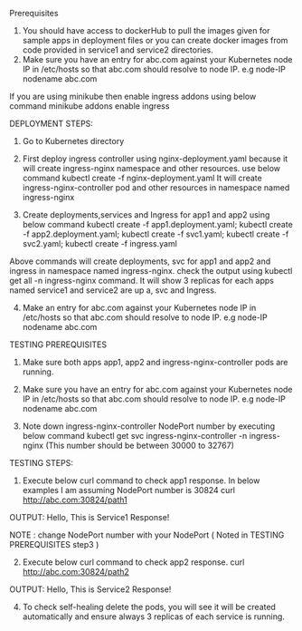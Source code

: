 Prerequisites 

1. You should have access to dockerHub to pull the images given for sample apps in deployment files or you can create docker images from code provided in service1 and service2 directories.
 2. Make sure you have an entry for abc.com against your Kubernetes node IP in /etc/hosts so that abc.com should resolve to node IP.
 e.g node-IP    nodename    abc.com

If you are using minikube then enable ingress addons using below command
minikube addons enable ingress

DEPLOYMENT STEPS: 
1. Go to Kubernetes directory

2. First deploy ingress controller using nginx-deployment.yaml because it will create ingress-nginx namespace and other resources. use below command 
kubectl create -f nginx-deployment.yaml
It will create ingress-nginx-controller pod and other resources in namespace named ingress-nginx

3. Create deployments,services and Ingress for app1 and app2 using below command
kubectl create -f app1.deployment.yaml; kubectl create -f app2.deployment.yaml; kubectl create -f svc1.yaml; kubectl create -f svc2.yaml; kubectl create -f ingress.yaml

Above commands will create deployments, svc for app1 and app2 and ingress in namespace named ingress-nginx.
check the output using kubectl get all -n ingress-nginx command. It will show 3 replicas for each apps named service1 and service2 are up a, svc and Ingress.

4. Make an entry for abc.com against your Kubernetes node IP in /etc/hosts so that abc.com should resolve to node IP.
 e.g node-IP    nodename    abc.com

TESTING PREREQUISITES 

1. Make sure both apps app1, app2 and ingress-nginx-controller pods are running.

2. Make sure you have an entry for abc.com against your Kubernetes node IP in /etc/hosts so that abc.com should resolve to node IP.
 e.g node-IP    nodename    abc.com
  
3. Note down ingress-nginx-controller NodePort number by executing below command
   kubectl get svc ingress-nginx-controller -n ingress-nginx  (This number should be between 30000 to 32767)

TESTING STEPS:

1. Execute below curl command to check app1 response. In below examples I am assuming        NodePort number is 30824
    curl http://abc.com:30824/path1 

  OUTPUT: Hello, This is Service1 Response!

  NOTE : change NodePort number with your NodePort  ( Noted in TESTING PREREQUISITES step3  )

2. Execute below curl command to check app2 response.
    curl http://abc.com:30824/path2

  OUTPUT: Hello, This is Service2 Response!    


4. To check self-healing delete the pods, you will see it will be created automatically and ensure always 3 replicas of each service is running. 





